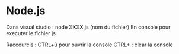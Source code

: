 # Node.js

Dans visual studio :
    node XXXX.js (nom du fichier) En console pour executer le fichier js
   
Raccourcis : 
    CTRL+ù pour ouvrir la console
    CTRL+ : clear la console
